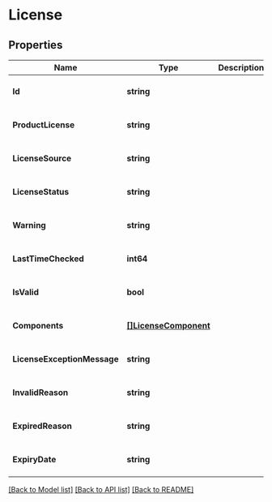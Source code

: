 # License

## Properties
Name | Type | Description | Notes
------------ | ------------- | ------------- | -------------
**Id** | **string** |  | [optional] [default to null]
**ProductLicense** | **string** |  | [optional] [default to null]
**LicenseSource** | **string** |  | [optional] [default to null]
**LicenseStatus** | **string** |  | [optional] [default to null]
**Warning** | **string** |  | [optional] [default to null]
**LastTimeChecked** | **int64** |  | [optional] [default to null]
**IsValid** | **bool** |  | [optional] [default to null]
**Components** | [**[]LicenseComponent**](LicenseComponent.md) |  | [optional] [default to null]
**LicenseExceptionMessage** | **string** |  | [optional] [default to null]
**InvalidReason** | **string** |  | [optional] [default to null]
**ExpiredReason** | **string** |  | [optional] [default to null]
**ExpiryDate** | **string** |  | [optional] [default to null]

[[Back to Model list]](../README.md#documentation-for-models) [[Back to API list]](../README.md#documentation-for-api-endpoints) [[Back to README]](../README.md)

